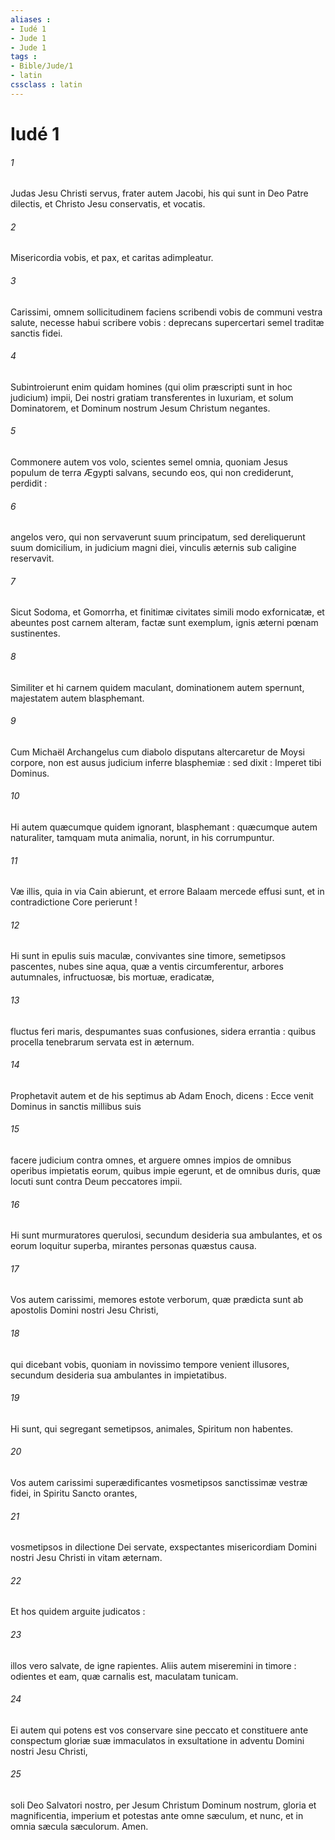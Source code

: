 ```yaml
---
aliases : 
- Iudé 1
- Jude 1
- Jude 1
tags : 
- Bible/Jude/1
- latin
cssclass : latin
---
```


# Iudé 1

###### 1
Judas Jesu Christi servus, frater autem Jacobi, his qui sunt in Deo Patre dilectis, et Christo Jesu conservatis, et vocatis.
###### 2
Misericordia vobis, et pax, et caritas adimpleatur.
###### 3
Carissimi, omnem sollicitudinem faciens scribendi vobis de communi vestra salute, necesse habui scribere vobis : deprecans supercertari semel traditæ sanctis fidei.
###### 4
Subintroierunt enim quidam homines (qui olim præscripti sunt in hoc judicium) impii, Dei nostri gratiam transferentes in luxuriam, et solum Dominatorem, et Dominum nostrum Jesum Christum negantes.
###### 5
Commonere autem vos volo, scientes semel omnia, quoniam Jesus populum de terra Ægypti salvans, secundo eos, qui non crediderunt, perdidit :
###### 6
angelos vero, qui non servaverunt suum principatum, sed dereliquerunt suum domicilium, in judicium magni diei, vinculis æternis sub caligine reservavit.
###### 7
Sicut Sodoma, et Gomorrha, et finitimæ civitates simili modo exfornicatæ, et abeuntes post carnem alteram, factæ sunt exemplum, ignis æterni pœnam sustinentes.
###### 8
Similiter et hi carnem quidem maculant, dominationem autem spernunt, majestatem autem blasphemant.
###### 9
Cum Michaël Archangelus cum diabolo disputans altercaretur de Moysi corpore, non est ausus judicium inferre blasphemiæ : sed dixit : Imperet tibi Dominus.
###### 10
Hi autem quæcumque quidem ignorant, blasphemant : quæcumque autem naturaliter, tamquam muta animalia, norunt, in his corrumpuntur.
###### 11
Væ illis, quia in via Cain abierunt, et errore Balaam mercede effusi sunt, et in contradictione Core perierunt !
###### 12
Hi sunt in epulis suis maculæ, convivantes sine timore, semetipsos pascentes, nubes sine aqua, quæ a ventis circumferentur, arbores autumnales, infructuosæ, bis mortuæ, eradicatæ,
###### 13
fluctus feri maris, despumantes suas confusiones, sidera errantia : quibus procella tenebrarum servata est in æternum.
###### 14
Prophetavit autem et de his septimus ab Adam Enoch, dicens : Ecce venit Dominus in sanctis millibus suis
###### 15
facere judicium contra omnes, et arguere omnes impios de omnibus operibus impietatis eorum, quibus impie egerunt, et de omnibus duris, quæ locuti sunt contra Deum peccatores impii.
###### 16
Hi sunt murmuratores querulosi, secundum desideria sua ambulantes, et os eorum loquitur superba, mirantes personas quæstus causa.
###### 17
Vos autem carissimi, memores estote verborum, quæ prædicta sunt ab apostolis Domini nostri Jesu Christi,
###### 18
qui dicebant vobis, quoniam in novissimo tempore venient illusores, secundum desideria sua ambulantes in impietatibus.
###### 19
Hi sunt, qui segregant semetipsos, animales, Spiritum non habentes.
###### 20
Vos autem carissimi superædificantes vosmetipsos sanctissimæ vestræ fidei, in Spiritu Sancto orantes,
###### 21
vosmetipsos in dilectione Dei servate, exspectantes misericordiam Domini nostri Jesu Christi in vitam æternam.
###### 22
Et hos quidem arguite judicatos :
###### 23
illos vero salvate, de igne rapientes. Aliis autem miseremini in timore : odientes et eam, quæ carnalis est, maculatam tunicam.
###### 24
Ei autem qui potens est vos conservare sine peccato et constituere ante conspectum gloriæ suæ immaculatos in exsultatione in adventu Domini nostri Jesu Christi,
###### 25
soli Deo Salvatori nostro, per Jesum Christum Dominum nostrum, gloria et magnificentia, imperium et potestas ante omne sæculum, et nunc, et in omnia sæcula sæculorum. Amen.
